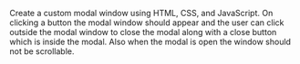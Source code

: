 Create a custom modal window using HTML, CSS, and JavaScript. On clicking a button the modal window should appear and the user can click outside the modal window to close the modal along with a close button which is inside the modal. Also when the modal is open the window should not be scrollable.
